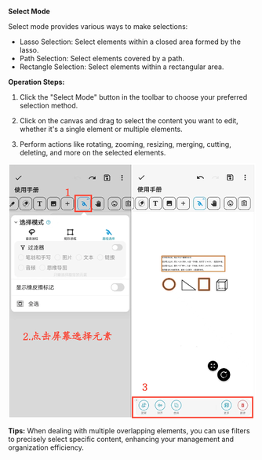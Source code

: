 **Select Mode**

Select mode provides various ways to make selections:

- Lasso Selection: Select elements within a closed area formed by the lasso.
- Path Selection: Select elements covered by a path.
- Rectangle Selection: Select elements within a rectangular area.

**Operation Steps:**

1. Click the "Select Mode" button in the toolbar to choose your preferred selection method.

2. Click on the canvas and drag to select the content you want to edit, whether it's a single element or multiple elements.

3. Perform actions like rotating, zooming, resizing, merging, cutting, deleting, and more on the selected elements.

![Select Mode](imgs/select_mode2.png)

**Tips:**
When dealing with multiple overlapping elements, you can use filters to precisely select specific content, enhancing your management and organization efficiency.